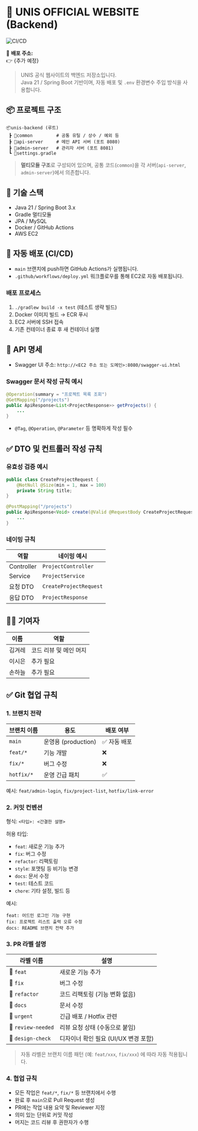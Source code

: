 # 🔗 UNIS OFFICIAL WEBSITE (Backend)

![CI/CD](https://github.com/2025-UNIS-OFFICIAL-WEB/2025-UNIS-OFFICIAL-WEB-BACK/actions/workflows/deploy.yml/badge.svg)

📮 **배포 주소:**  
👉 {추가 예정}

> UNIS 공식 웹사이트의 백엔드 저장소입니다.  
> Java 21 / Spring Boot 기반이며, 자동 배포 및 `.env` 환경변수 주입 방식을 사용합니다.


## 📦 프로젝트 구조

```
📦unis-backend (루트)
 ┣ 📂common         # 공통 유틸 / 상수 / 예외 등
 ┣ 📂api-server     # 메인 API 서버 (포트 8080)
 ┣ 📂admin-server   # 관리자 서버 (포트 8081)
 ┗ 📜settings.gradle
```

> **멀티모듈 구조**로 구성되어 있으며, 공통 코드(`common`)을 각 서버(`api-server`, `admin-server`)에서 의존합니다.


## 🚀 기술 스택

- Java 21 / Spring Boot 3.x
- Gradle 멀티모듈
- JPA / MySQL
- Docker / GitHub Actions
- AWS EC2


## 🔄 자동 배포 (CI/CD)

- `main` 브랜치에 push하면 GitHub Actions가 실행됩니다.
- `.github/workflows/deploy.yml` 워크플로우를 통해 EC2로 자동 배포됩니다.

### 배포 프로세스

1. `./gradlew build -x test` (테스트 생략 빌드)
2. Docker 이미지 빌드 → ECR 푸시
3. EC2 서버에 SSH 접속
4. 기존 컨테이너 종료 후 새 컨테이너 실행


## 🧪 API 명세

- Swagger UI 주소: `http://<EC2 주소 또는 도메인>:8080/swagger-ui.html`

### Swagger 문서 작성 규칙 예시

```java
@Operation(summary = "프로젝트 목록 조회")
@GetMapping("/projects")
public ApiResponse<List<ProjectResponse>> getProjects() {
    ...
}
```

- `@Tag`, `@Operation`, `@Parameter` 등 명확하게 작성 필수


## ✅ DTO 및 컨트롤러 작성 규칙

### 유효성 검증 예시

```java
public class CreateProjectRequest {
    @NotNull @Size(min = 1, max = 100)
    private String title;
}

@PostMapping("/projects")
public ApiResponse<Void> create(@Valid @RequestBody CreateProjectRequest request) {
    ...
}
```

### 네이밍 규칙

| 역할        | 네이밍 예시              |
|-------------|---------------------------|
| Controller  | `ProjectController`       |
| Service     | `ProjectService`          |
| 요청 DTO    | `CreateProjectRequest`    |
| 응답 DTO    | `ProjectResponse`         |


## 🧑‍💻 기여자

| 이름   | 역할                    |
|--------|-------------------------|
| 김겨레 | 코드 리뷰 및 메인 머지 |
| 이시은 | 추가 필요              |
| 손하늘 | 추가 필요              |


## ✅ Git 협업 규칙

### 1. 브랜치 전략

| 브랜치 이름 | 용도               | 배포 여부 |
|-------------|--------------------|------------|
| `main`      | 운영용 (production) | ✅ 자동 배포 |
| `feat/*`    | 기능 개발          | ❌         |
| `fix/*`     | 버그 수정          | ❌         |
| `hotfix/*`  | 운영 긴급 패치     | ✅         |

예시: `feat/admin-login`, `fix/project-list`, `hotfix/link-error`

### 2. 커밋 컨벤션

형식: `<타입>: <간결한 설명>`

허용 타입:
- `feat`: 새로운 기능 추가
- `fix`: 버그 수정
- `refactor`: 리팩토링
- `style`: 포맷팅 등 비기능 변경
- `docs`: 문서 수정
- `test`: 테스트 코드
- `chore`: 기타 설정, 빌드 등

예시:

```
feat: 어드민 로그인 기능 구현
fix: 프로젝트 리스트 출력 오류 수정
docs: README 브랜치 전략 추가
```

### 3. PR 라벨 설명

| 라벨 이름          | 설명                               |
|-------------------|------------------------------------|
| 🚀 `feat`          | 새로운 기능 추가                     |
| 🐞 `fix`           | 버그 수정                            |
| 🧹 `refactor`      | 코드 리팩토링 (기능 변화 없음)         |
| 📝 `docs`          | 문서 수정                            |
| 🚨 `urgent`        | 긴급 배포 / Hotfix 관련               |
| 👀 `review-needed` | 리뷰 요청 상태 (수동으로 붙임)         |
| 🎨 `design-check`  | 디자이너 확인 필요 (UI/UX 변경 포함)    |

> 자동 라벨은 브랜치 이름 패턴 (예: `feat/xxx`, `fix/xxx`) 에 따라 자동 적용됩니다.

### 4. 협업 규칙

- 모든 작업은 `feat/*`, `fix/*` 등 브랜치에서 수행
- 완료 후 `main`으로 Pull Request 생성
- PR에는 작업 내용 요약 및 Reviewer 지정
- 의미 있는 단위로 커밋 작성
- 머지는 코드 리뷰 후 권한자가 수행
